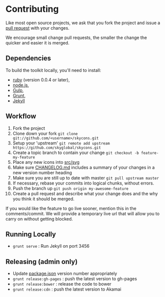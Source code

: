 # Contributing

Like most open source projects, we ask that you fork the project and issue a [pull request](#pull-requests) with your changes.

We encourage small change pull requests, the smaller the change the quicker and easier it is merged.

## Dependencies

To build the toolkit locally, you'll need to install:
 * [ruby](https://www.ruby-lang.org/) (version 0.0.4 or later),
 * [node.js](http://nodejs.org),
 * [Gulp](http://gulpjs.com),
 * [Grunt](http://gruntjs.com/),
 * [Jekyll](http://jekyllrb.com/)


## Workflow

1. Fork the project
2. Clone down your fork
`git clone git://github.com/<username>/skycons.git`
3. Setup your 'upstream'
`git remote add upstream https://github.com/skyglobal/skycons.git`
4. Create a topic branch to contain your change
`git checkout -b feature-my-feature`
5. Place any new icons into [src/svg](/src/svg)
6. Make sure [CHANGELOG.md](./CHANGELOG.md) includes a summary of your changes in a new version number heading
7. Make sure you are still up to date with master
`git pull upstream master`
8. If necessary, rebase your commits into logical chunks, without errors.
9. Push the branch up 
`git push origin my-awesome-feature`
10. Create a pull request and describe what your change does and the why you think it should be merged.

If you would like the feature to go live sooner, mention this in the comments/commit. We will provide a temporary live url that will allow you to carry on without getting blocked.

## Running Locally

 * `grunt serve` :  Run Jekyll on port 3456
 
## Releasing (admin only)

 * Update [package.json](package.json) version number appropriately
 * `grunt release:gh-pages` : push the latest version to gh-pages
 * `grunt release:bower` : release the code to bower
 * `grunt release:cdn` : push the latest version to Akamai